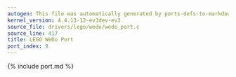 ```yaml
---
autogen: This file was automatically generated by ports-defs-to-markdown.py
kernel_version: 4.4.13-12-ev3dev-ev3
source_file: drivers/lego/wedo/wedo_port.c
source_line: 417
title: LEGO WeDo Port
port_index: 9
---
```


{% include port.md %}
